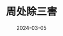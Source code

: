 ---
layout: page
title: 周处除三害 
description: >
  “心灵导师”那段有些惊喜，男主“强”得有些不合理，程小美感情线莫名其妙，医生“主谋”这一点可以拍得更高明一点。
category: 电影
img: assets/img/movie/2024/zhou_chu_chu_san_hai.webp
star: 4
date: 2024-03-05
---